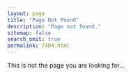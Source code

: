 ```yaml
---
layout: page
title: "Page Not Found"
description: "Page not found."
sitemap: false
search_omit: true
permalink: /404.html
---  
```


This is not the page you are looking for...

<figure>
	<a <img src="{{ site.url }}/star_wars.gif" alt="image" height="100"></a>
</figure>

<script type="text/javascript">
  var GOOG_FIXURL_LANG = 'en';
  var GOOG_FIXURL_SITE = '{{ site.url }}'
</script>
<script type="text/javascript"
  src="//linkhelp.clients.google.com/tbproxy/lh/wm/fixurl.js">
</script>
